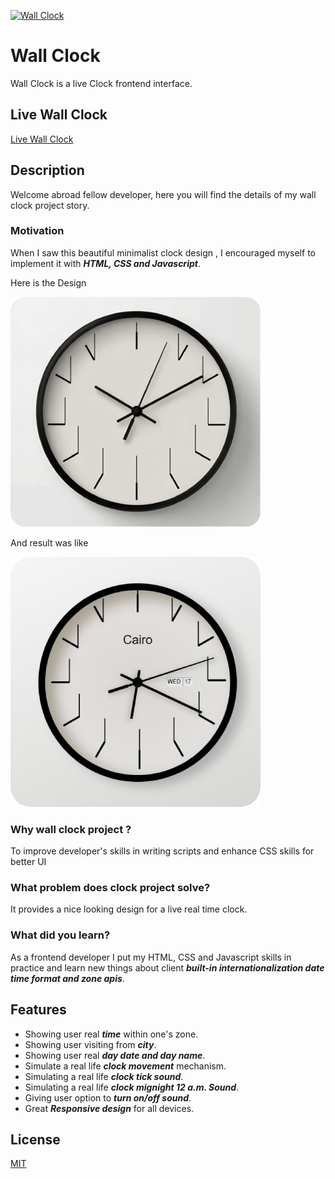 [![Wall Clock](https://github-readme-stats.vercel.app/api/pin/?username=abdulrahmanhatem&repo=wall-clock)](https://github.com/abdulrahmanhatem/github-readme-stats)


# Wall Clock

Wall Clock is a live Clock frontend interface.

## Live Wall Clock
[Live Wall Clock](https://abdulrahmanhatem.github.io/wall-clock/)

## Description 
Welcome abroad fellow developer, here you will find the details of my wall clock project story.

### Motivation 
When I saw this beautiful minimalist clock design , I encouraged myself to implement it with ***HTML, CSS and Javascript***.

Here is the Design 

![Before](model-before.png)

And result was like 

![Before](model-after.png)

### Why wall clock project ?

To improve developer's skills in writing scripts and enhance CSS skills for better UI

### What problem does clock project solve?

It provides a nice looking design for a live real time clock.

### What did you learn?
As a frontend developer I put my HTML, CSS and Javascript skills in practice and learn new things about client ***built-in internationalization date time format and zone apis***.


## Features
 - Showing user real ***time*** within one's zone.
 - Showing user visiting from ***city***.
 - Showing user real ***day date and day name***.
 - Simulate a real life ***clock movement*** mechanism.
 - Simulating a real life ***clock tick sound***.
 - Simulating a real life ***clock mignight 12 a.m. Sound***.
 - Giving user option to ***turn on/off sound***.
 - Great ***Responsive design*** for all devices.

 ## License
 [MIT](https://opensource.org/license/mit)











